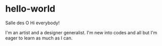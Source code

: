 # hello-world
Salle des O
Hi everybody!

I'm an artist and a designer generalist. I'm new into codes and all but I'm eager to learn as much as I can.

